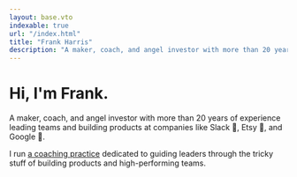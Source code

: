 ```yaml
---
layout: base.vto
indexable: true
url: "/index.html"
title: "Frank Harris"
description: "A maker, coach, and angel investor with more than 20 years of experience leading teams and building products at companies like Slack, Etsy, and Google."
---
```


# Hi, I'm Frank.

A maker, coach, and angel investor with more than 20 years of experience leading teams and building products at companies like <span class="font-medium">Slack</span> <span class="relative -top-[0.1em] inline-block">🙌</span>, <span class="font-medium">Etsy</span> <span class="relative -top-[0.0em] inline-block">🧶</span>, and <span class="font-medium">Google</span> <span class="relative -top-[0.1em] inline-block">🤖</span>.

I run [a coaching practice](/coaching) dedicated to guiding leaders through the tricky stuff of building products and high-performing teams.